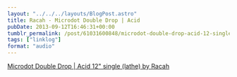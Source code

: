 ```yaml
---
layout: "../../../layouts/BlogPost.astro"
title: Racah - Microdot Double Drop | Acid
pubDate: 2013-09-12T16:46:31+00:00
tumblr_permalink: /post/61031600848/microdot-double-drop-acid-12-single-lathe-by
tags: ["linklog"]
format: "audio"
---
```


[Microdot Double Drop | Acid 12" single (lathe) by Racah][1]

[1]: http://music.bladudflies.com/album/microdot-double-drop-acid-12-single-lathe
